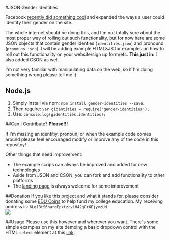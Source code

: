 #JSON Gender Identities

Facebook <a href = "http://abcnews.go.com/blogs/headlines/2014/02/heres-a-list-of-58-gender-options-for-facebook-users/">recently did something cool</a> and expanded the ways a user could identify their gender on the site.

The whole internet should be doing this, and I'm not totally sure about the most proper way of rolling out such functionality, but for now here are some JSON objects that contain gender identies (`identities.json`) and pronound (`pronouns.json`). I will be adding example HTML&JS for examples on how to roll out this functionality on your website/sign up form/etc. <strong>This just in: </strong>I also added CSON as well.

I'm not very familiar with manipulating data on the web, so if I'm doing something wrong please tell me :)

## Node.js

1. Simply install via npm: `npm install gender-identities --save`.
2. Then require: `var gidentities = require('gender-identities');`
3. Use: `console.log(gidentities.identities);`

##Can I Contribute?
**Please!!!**<br>

If I'm missing an identitiy, pronoun, or when the example code comes around please feel encouraged modify or improve any of the code in this repositoy!

Other things that need improvement:
* The example scrips can always be improved and added for new technologies
* Aside from JSON and CSON, you can fork and add functionality to other platforms
* The <a href = "http://evinugur.com/gender-identities">landing page</a> is always welcome for some improvement


##Donation
If you like this project and what it stands for, please consider donating some <a href = "educoin.cc">EDU Coins</a> to help fund my college education.
My receiving address is: `6Lq1BtS6hatqEpxtzcvLH42qCr6EjyvzLM`<br>
<img src = "https://api.qrserver.com/v1/create-qr-code/?size=150x150&data=6Lq1BtS6hatqEpxtzcvLH42qCr6EjyvzLM">
 
##Usage
Please use this however and wherever you want. There's some simple examples on my site demoing a basic dropdown control with the HTML `select` element at this <a href = "https://evinugur.com/gender-identities">link</a>.
